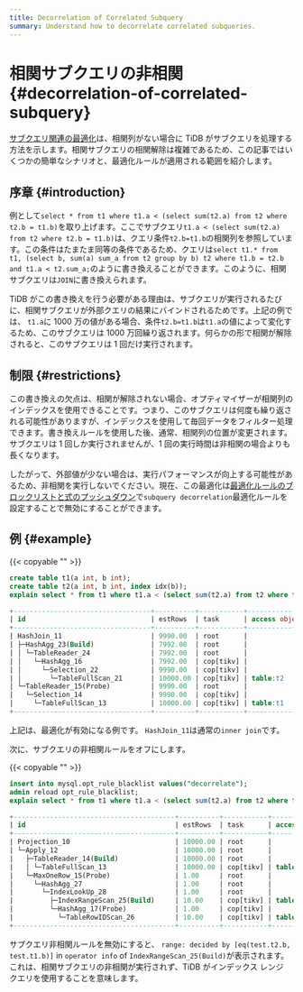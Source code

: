 ```yaml
---
title: Decorrelation of Correlated Subquery
summary: Understand how to decorrelate correlated subqueries.
---
```


# 相関サブクエリの非相関 {#decorrelation-of-correlated-subquery}

[サブクエリ関連の最適化](/subquery-optimization.md)は、相関列がない場合に TiDB がサブクエリを処理する方法を示します。相関サブクエリの相関解除は複雑であるため、この記事ではいくつかの簡単なシナリオと、最適化ルールが適用される範囲を紹介します。

## 序章 {#introduction}

例として`select * from t1 where t1.a < (select sum(t2.a) from t2 where t2.b = t1.b)`を取り上げます。ここでサブクエリ`t1.a < (select sum(t2.a) from t2 where t2.b = t1.b)`は、クエリ条件`t2.b=t1.b`の相関列を参照しています。この条件はたまたま同等の条件であるため、クエリは`select t1.* from t1, (select b, sum(a) sum_a from t2 group by b) t2 where t1.b = t2.b and t1.a < t2.sum_a;`のように書き換えることができます。このように、相関サブクエリは`JOIN`に書き換えられます。

TiDB がこの書き換えを行う必要がある理由は、サブクエリが実行されるたびに、相関サブクエリが外部クエリの結果にバインドされるためです。上記の例では、 `t1.a`に 1000 万の値がある場合、条件`t2.b=t1.b`は`t1.a`の値によって変化するため、このサブクエリは 1000 万回繰り返されます。何らかの形で相関が解除されると、このサブクエリは 1 回だけ実行されます。

## 制限 {#restrictions}

この書き換えの欠点は、相関が解除されない場合、オプティマイザーが相関列のインデックスを使用できることです。つまり、このサブクエリは何度も繰り返される可能性がありますが、インデックスを使用して毎回データをフィルター処理できます。書き換えルールを使用した後、通常、相関列の位置が変更されます。サブクエリは 1 回しか実行されませんが、1 回の実行時間は非相関の場合よりも長くなります。

したがって、外部値が少ない場合は、実行パフォーマンスが向上する可能性があるため、非相関を実行しないでください。現在、この最適化は[最適化ルールのブロックリストと式のプッシュダウン](/blocklist-control-plan.md)で`subquery decorrelation`最適化ルールを設定することで無効にすることができます。

## 例 {#example}

{{< copyable "" >}}

```sql
create table t1(a int, b int);
create table t2(a int, b int, index idx(b));
explain select * from t1 where t1.a < (select sum(t2.a) from t2 where t2.b = t1.b);
```

```sql
+----------------------------------+----------+-----------+---------------+-----------------------------------------------------------------------------------------+
| id                               | estRows  | task      | access object | operator info                                                                           |
+----------------------------------+----------+-----------+---------------+-----------------------------------------------------------------------------------------+
| HashJoin_11                      | 9990.00  | root      |               | inner join, equal:[eq(test.t1.b, test.t2.b)], other cond:lt(cast(test.t1.a), Column#7)  |
| ├─HashAgg_23(Build)              | 7992.00  | root      |               | group by:test.t2.b, funcs:sum(Column#8)->Column#7, funcs:firstrow(test.t2.b)->test.t2.b |
| │ └─TableReader_24               | 7992.00  | root      |               | data:HashAgg_16                                                                         |
| │   └─HashAgg_16                 | 7992.00  | cop[tikv] |               | group by:test.t2.b, funcs:sum(test.t2.a)->Column#8                                      |
| │     └─Selection_22             | 9990.00  | cop[tikv] |               | not(isnull(test.t2.b))                                                                  |
| │       └─TableFullScan_21       | 10000.00 | cop[tikv] | table:t2      | keep order:false, stats:pseudo                                                          |
| └─TableReader_15(Probe)          | 9990.00  | root      |               | data:Selection_14                                                                       |
|   └─Selection_14                 | 9990.00  | cop[tikv] |               | not(isnull(test.t1.b))                                                                  |
|     └─TableFullScan_13           | 10000.00 | cop[tikv] | table:t1      | keep order:false, stats:pseudo                                                          |
+----------------------------------+----------+-----------+---------------+-----------------------------------------------------------------------------------------+

```

上記は、最適化が有効になる例です。 `HashJoin_11`は通常の`inner join`です。

次に、サブクエリの非相関ルールをオフにします。

{{< copyable "" >}}

```sql
insert into mysql.opt_rule_blacklist values("decorrelate");
admin reload opt_rule_blacklist;
explain select * from t1 where t1.a < (select sum(t2.a) from t2 where t2.b = t1.b);
```

```sql
+----------------------------------------+----------+-----------+------------------------+------------------------------------------------------------------------------+
| id                                     | estRows  | task      | access object          | operator info                                                                |
+----------------------------------------+----------+-----------+------------------------+------------------------------------------------------------------------------+
| Projection_10                          | 10000.00 | root      |                        | test.t1.a, test.t1.b                                                         |
| └─Apply_12                             | 10000.00 | root      |                        | CARTESIAN inner join, other cond:lt(cast(test.t1.a), Column#7)               |
|   ├─TableReader_14(Build)              | 10000.00 | root      |                        | data:TableFullScan_13                                                        |
|   │ └─TableFullScan_13                 | 10000.00 | cop[tikv] | table:t1               | keep order:false, stats:pseudo                                               |
|   └─MaxOneRow_15(Probe)                | 1.00     | root      |                        |                                                                              |
|     └─HashAgg_27                       | 1.00     | root      |                        | funcs:sum(Column#10)->Column#7                                               |
|       └─IndexLookUp_28                 | 1.00     | root      |                        |                                                                              |
|         ├─IndexRangeScan_25(Build)     | 10.00    | cop[tikv] | table:t2, index:idx(b) | range: decided by [eq(test.t2.b, test.t1.b)], keep order:false, stats:pseudo |
|         └─HashAgg_17(Probe)            | 1.00     | cop[tikv] |                        | funcs:sum(test.t2.a)->Column#10                                              |
|           └─TableRowIDScan_26          | 10.00    | cop[tikv] | table:t2               | keep order:false, stats:pseudo                                               |
+----------------------------------------+----------+-----------+------------------------+------------------------------------------------------------------------------+
```

サブクエリ非相関ルールを無効にすると、 `range: decided by [eq(test.t2.b, test.t1.b)]` in `operator info` of `IndexRangeScan_25(Build)`が表示されます。これは、相関サブクエリの非相関が実行されず、TiDB がインデックス レンジ クエリを使用することを意味します。
